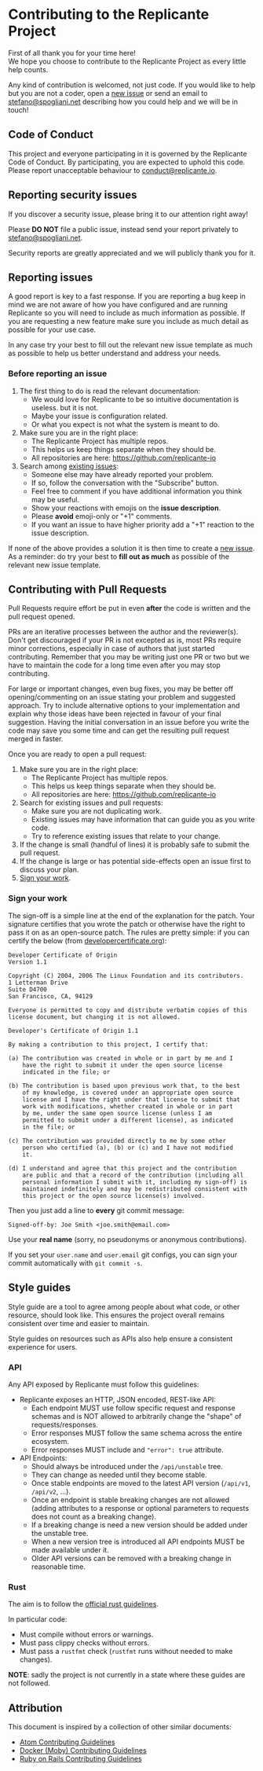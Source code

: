 # Contributing to the Replicante Project

First of all thank you for your time here!  
We hope you choose to contribute to the Replicante Project as every little help counts.

Any kind of contribution is welcomed, not just code.
If you would like to help but you are not a coder, open a
[new issue](https://github.com/replicante-io/replicante/issues/new/choose) or send an email to
[stefano@spogliani.net](stefano@spogliani.net) describing how you could help and we will be in touch!

## Code of Conduct

This project and everyone participating in it is governed by the Replicante Code of Conduct.
By participating, you are expected to uphold this code.
Please report unacceptable behaviour to [conduct@replicante.io](mailto:conduct@replicante.io).

## Reporting security issues

If you discover a security issue, please bring it to our attention right away!

Please **DO NOT** file a public issue, instead send your report privately to
[stefano@spogliani.net](stefano@spogliani.net).

Security reports are greatly appreciated and we will publicly thank you for it.

## Reporting issues

A good report is key to a fast response.
If you are reporting a bug keep in mind we are not aware of how you have configured and are
running Replicante so you will need to include as much information as possible.
If you are requesting a new feature make sure you include as much detail as possible for your
use case.

In any case try your best to fill out the relevant new issue template as much as possible
to help us better understand and address your needs.

### Before reporting an issue

  1. The first thing to do is read the relevant documentation:
     * We would love for Replicante to be so intuitive documentation is useless. but it is not.
     * Maybe your issue is configuration related.
     * Or what you expect is not what the system is meant to do.
  2. Make sure you are in the right place:
     * The Replicante Project has multiple repos.
     * This helps us keep things separate when they should be.
     * All repositories are here: <https://github.com/replicante-io>
  3. Search among [existing issues](https://github.com/replicante-io/replicante/issues):
     * Someone else may have already reported your problem.
     * If so, follow the conversation with the "Subscribe" button.
     * Feel free to comment if you have additional information you think may be useful.
     * Show your reactions with emojis on the **issue description**.
     * Please **avoid** emoji-only or "+1" comments.
     * If you want an issue to have higher priority add a "+1" reaction to the issue description.

If none of the above provides a solution it is then time to create a
[new issue](https://github.com/replicante-io/replicante/issues/new/choose).
As a reminder: do try your best to **fill out as much** as possible of the relevant
new issue template.

## Contributing with Pull Requests

Pull Requests require effort be put in even **after** the code is written and the pull request opened.

PRs are an iterative processes between the author and the reviewer(s).
Don't get discouraged if your PR is not excepted as is, most PRs require minor corrections,
especially in case of authors that just started contributing.
Remember that you may be writing just one PR or two but we have to maintain the code
for a long time even after you may stop contributing.

For large or important changes, even bug fixes, you may be better off
opening/commenting on an issue stating your problem and suggested approach.
Try to include alternative options to your implementation and explain why those
ideas have been rejected in favour of your final suggestion.
Having the initial conversation in an issue before you write the code may save you some time
and can get the resulting pull request merged in faster.

Once you are ready to open a pull request:

  1. Make sure you are in the right place:
     * The Replicante Project has multiple repos.
     * This helps us keep things separate when they should be.
     * All repositories are here: <https://github.com/replicante-io>
  2. Search for existing issues and pull requests:
     * Make sure you are not duplicating work.
     * Existing issues may have information that can guide you as you write code.
     * Try to reference existing issues that relate to your change.
  3. If the change is small (handful of lines) it is probably safe to submit the pull request.
  4. If the change is large or has potential side-effects open an issue first to discuss your plan.
  5. [Sign your work](#sign-your-work).

### Sign your work

The sign-off is a simple line at the end of the explanation for the patch. Your
signature certifies that you wrote the patch or otherwise have the right to pass
it on as an open-source patch. The rules are pretty simple: if you can certify
the below (from [developercertificate.org](http://developercertificate.org/)):

```text
Developer Certificate of Origin
Version 1.1

Copyright (C) 2004, 2006 The Linux Foundation and its contributors.
1 Letterman Drive
Suite D4700
San Francisco, CA, 94129

Everyone is permitted to copy and distribute verbatim copies of this
license document, but changing it is not allowed.

Developer's Certificate of Origin 1.1

By making a contribution to this project, I certify that:

(a) The contribution was created in whole or in part by me and I
    have the right to submit it under the open source license
    indicated in the file; or

(b) The contribution is based upon previous work that, to the best
    of my knowledge, is covered under an appropriate open source
    license and I have the right under that license to submit that
    work with modifications, whether created in whole or in part
    by me, under the same open source license (unless I am
    permitted to submit under a different license), as indicated
    in the file; or

(c) The contribution was provided directly to me by some other
    person who certified (a), (b) or (c) and I have not modified
    it.

(d) I understand and agree that this project and the contribution
    are public and that a record of the contribution (including all
    personal information I submit with it, including my sign-off) is
    maintained indefinitely and may be redistributed consistent with
    this project or the open source license(s) involved.
```

Then you just add a line to **every** git commit message:

```text
Signed-off-by: Joe Smith <joe.smith@email.com>
```

Use your **real name** (sorry, no pseudonyms or anonymous contributions).

If you set your `user.name` and `user.email` git configs, you can sign your
commit automatically with `git commit -s`.

## Style guides

Style guide are a tool to agree among people about what code, or other resource, should look like.
This ensures the project overall remains consistent over time and easier to maintain.

Style guides on resources such as APIs also help ensure a consistent experience for users.

### API

Any API exposed by Replicante must follow this guidelines:

* Replicante exposes an HTTP, JSON encoded, REST-like API:
  * Each endpoint MUST use follow specific request and response schemas and is
    NOT allowed to arbitrarily change the "shape" of requests/responses.
  * Error responses MUST follow the same schema across the entire ecosystem.
  * Error responses MUST include and `"error": true` attribute.
* API Endpoints:
  * Should always be introduced under the `/api/unstable` tree.
  * They can change as needed until they become stable.
  * Once stable endpoints are moved to the latest API version (`/api/v1`, `/api/v2`, ...).
  * Once an endpoint is stable breaking changes are not allowed (adding attributes to a response
    or optional parameters to requests does not count as a breaking change).
  * If a breaking change is need a new version should be added under the unstable tree.
  * When a new version tree is introduced all API endpoints MUST be made available under it.
  * Older API versions can be removed with a breaking change in reasonable time.

### Rust

The aim is to follow the [official rust guidelines](https://github.com/rust-dev-tools/fmt-rfcs/blob/master/guide/guide.md).

In particular code:

* Must compile without errors or warnings.
* Must pass clippy checks without errors.
* Must pass a `rustfmt` check (`rustfmt` runs without needed to make changes).

**NOTE**: sadly the project is not currently in a state where these guides are not followed.

## Attribution

This document is inspired by a collection of other similar documents:

* [Atom Contributing Guidelines](https://github.com/atom/atom/blob/master/CONTRIBUTING.md)
* [Docker (Moby) Contributing Guidelines](https://github.com/moby/moby/blob/master/CONTRIBUTING.md)
* [Ruby on Rails Contributing Guidelines](https://github.com/rails/rails/blob/master/CONTRIBUTING.md)
